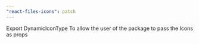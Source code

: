 ```yaml
---
"react-files-icons": patch
---
```


Export DynamicIconType To allow the user of the package to pass the Icons as props
